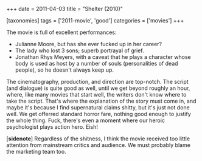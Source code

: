 +++
date = 2011-04-03
title = "Shelter (2010)"

[taxonomies]
tags = ['2011-movie', 'good']
categories = ['movies']
+++

The movie is full of excellent performances:

-   Julianne Moore, but has she ever fucked up in her career?
-   The lady who lost 3 sons; superb portrayal of grief.
-   Jonathan Rhys Meyers, with a caveat that he plays a character whose
    body is used as host by a number of souls (personalities of dead
    people), so he doesn't always keep up.

The cinematography, production, and direction are top-notch. The script
(and dialogue) is quite good as well, until we get beyond roughly an
hour, where, like many movies that start well, the writers don't know
where to take the script. That's where the explanation of the story
must come in, and maybe it's because I find supernatural claims shitty,
but it's just not done well. We get offerred standard horror fare,
nothing good enough to justify the whole thing. Fuck, there's even a
moment where our heroic psychologist plays action hero. Eish!

[**sidenote**] Regardless of the shitness, I think the movie received
too little attention from mainstream critics and audience. We must
probably blame the marketing team too.
